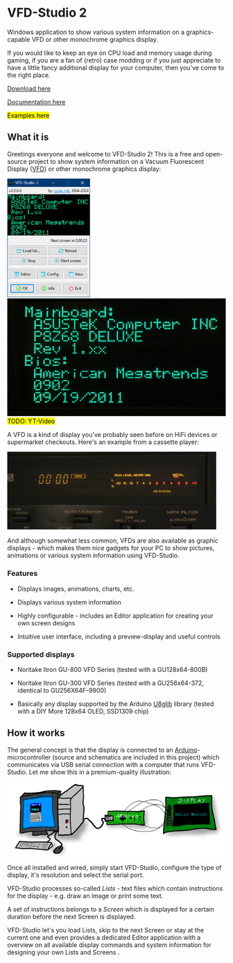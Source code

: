 # VFD-Studio 2

Windows application to show various system information on a graphics-capable VFD or other monochrome graphics display.

If you would like to keep an eye on CPU load and memory usage during gaming, if you are a fan of (retro) case modding or if you just appreciate to have a little fancy additional display for your computer, then you've come to the right place.

[Download here](https://github.com/CypaxNET/VFD-Studio2/releases)

[Documentation here](https://github.com/CypaxNET/VFD-Studio2/doc)

<mark>Examples here</mark>

## What it is

Greetings everyone and welcome to VFD-Studio 2! This is a free and open-source project to show system information on a Vacuum Fluorescent Display ([VFD](https://en.wikipedia.org/wiki/Vacuum_fluorescent_display)) or other monochrome graphics display:

<img title="" src="./doc/vfdstudio_screenshot1.png" alt="Application screenshot" width="191">  <img title="" src=".\doc\screen_example_mainboard.jpg" alt="Graphics output on a VFD" width="506">  <mark>TODO: YT-Video</mark>

A VFD is a kind of display you've probably seen before on HiFi devices or supermarket checkouts. Here's an example from a cassette player:

<img title="Example of a VFD from a cassette player" src="./doc/vfd_example2.jpg" alt="" width="482" data-align="inline">

And although somewhat less common, VFDs are also available as graphic displays - which makes them nice gadgets for your PC to show pictures, animations or various system information using VFD-Studio.

### Features

- Displays images, animations, charts, etc.

- Displays various system information

- Highly configurable - includes an Editor application for creating your own screen designs

- Intuitive user interface, including a preview-display and useful controls

### Supported displays

- Noritake Itron GU-800 VFD Series (tested with a GU128x64-800B)

- Noritake Itron GU-300 VFD Series (tested with a GU256x64-372, identical to GU256X64F-9900)

- Basically any display supported by the Arduino [U8glib](https://github.com/olikraus/u8g2/) library (tested with a DIY More 128x64 OLED, SSD1309 chip)

## How it works

The general concept is that the display is connected to an [Arduino](https://en.wikipedia.org/wiki/Arduino)-microcontroller (source and schematics are included in this project) which communicates via USB serial connection with a computer that runs VFD-Studio. Let me show this in a premium-quality illustration:

<img title="" src="./doc/VFDStudio_concept.png" alt="" width="724" data-align="inline">

Once all installed and wired, simply start VFD-Studio, configure the type of display, it's resolution and select the serial port.

VFD-Studio processes so-called *Lists* - text files which contain instructions for the display - e.g. draw an image or print some text.

A set of instructions belongs to a *Screen* which is displayed for a certain duration before the next Screen is displayed.

VFD-Studio let's you load Lists, skip to the next Screen or stay at the current one and even provides a dedicated Editor application with a overview on all available display commands and system information for designing your own Lists and Screens .

